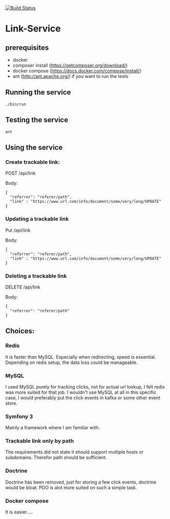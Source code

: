 [![Build Status](https://travis-ci.org/arnovr/linkservice.svg?branch=master)](https://travis-ci.org/arnovr/linkservice)
# Link-Service

## prerequisites
- docker
- composer install (https://getcomposer.org/download/)
- docker compose (https://docs.docker.com/compose/install/)
- ant (http://ant.apache.org/) if you want to run the tests

## Running the service
````
./bin/run
````

## Testing the service
````
ant
````

## Using the service
### Create trackable link:
POST /api/link

Body:
````
{
  "referrer": "referer/path",
  "link" : "https://www.url.com/info/document/some/very/long/UPDATE"
}
````

### Updating a trackable link
Put /api/link

Body:
````
{
  "referrer": "referer/path",
  "link" : "https://www.url.com/info/document/some/very/long/UPDATE"
}
````

### Deleting a trackable link
DELETE /api/link

Body:
````
{
  "referrer": "referer/path"
}
````

## Choices:
### Redis
It is faster than MySQL. Especially when redirecting, speed is essential. 
Depending on redis setup, the data loss could be manageable.

### MySQL
I used MySQL purely for tracking clicks, not for actual url lookup, I felt redis was more suited for that job.
I wouldn't use MySQL at all in this specific case, I would preferably put the click events in kafka or some other event store.

### Symfony 3
Mainly a framework where I am familiar with.

### Trackable link only by path
The requirements did not state it should support multiple hosts or subdomains. 
Therefor path should be sufficient.

### Doctrine
Doctrine has been removed, just for storing a few click events, doctrine would be bloat. 
PDO is alot more suited on such a simple task.

### Docker compose
It is easier.....